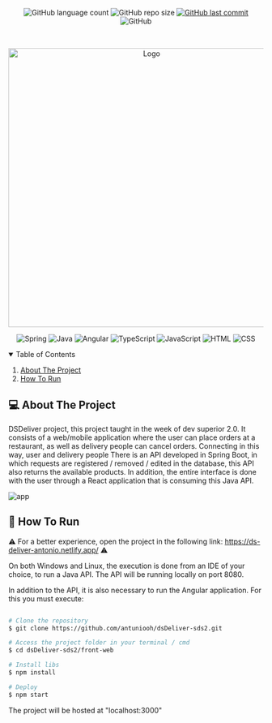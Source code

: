 <p align="center">
  <img alt="GitHub language count" src="https://img.shields.io/github/languages/count/antuniooh/dsDeliver-sds2">

  <img alt="GitHub repo size" src="https://img.shields.io/github/repo-size/antuniooh/dsDeliver-sds2">
  
  <a href="https://github.com/antuniooh/dsDeliver-sds2/commits/master">
    <img alt="GitHub last commit" src="https://img.shields.io/github/last-commit/antuniooh/dsDeliver-sds2">
  </a>
  
   <img alt="GitHub" src="https://img.shields.io/github/license/antuniooh/dsDeliver-sds2">
</p>

<!-- PROJECT LOGO -->
<br />
<p align="center">
  <a href="https://github.com/antuniooh/dsDeliver-sds2">
    <img src="https://github.com/antuniooh/dsDeliver-sds2/blob/master/front-web/src/Home/main.svg" alt="Logo" width="550">
  </a>
</p>

<p align="center">
  <img alt="Spring" src="https://img.shields.io/badge/SpringBoot-yellow?style=for-the-badge&logo=spring&logoColor=white"/>
  <img alt="Java" src="https://img.shields.io/badge/Java-orange?style=for-the-badge&logo=java&logoColor=white"/>
  <img alt="Angular" src="https://img.shields.io/badge/Angular-red?style=for-the-badge&logo=angular&logoColor=white"/>
  <img alt="TypeScript" src="https://img.shields.io/badge/TypeScript-blue?style=for-the-badge&logo=typescript&logoColor=white"/>
    <img alt="JavaScript" src="https://img.shields.io/badge/JavaScript-yellow?style=for-the-badge&logo=javascript&logoColor=white"/>
  <img alt="HTML" src="https://img.shields.io/badge/HTML-orange?style=for-the-badge&logo=html5&logoColor=white"/>
  <img alt="CSS" src="https://img.shields.io/badge/CSS-darkblue?style=for-the-badge&logo=css3&logoColor=white"/>
</p>


<!-- TABLE OF CONTENTS -->
<details open="open">
  <summary>Table of Contents</summary>
  <ol>
    <li>
      <a href="#-about-the-project">About The Project</a>
    </li>
    <li>
      <a href="#-how-to-run">How To Run</a>
    </li>
  </ol>
</details>


<!-- ABOUT THE PROJECT -->
## 💻 About The Project
DSDeliver project, this project taught in the week of dev superior 2.0. It consists of a web/mobile application where the user can place orders at a restaurant, as well as delivery people can cancel orders. Connecting in this way, user and delivery people
There is an API developed in Spring Boot, in which requests are registered / removed / edited in the database, this API also returns the available products. In addition, the entire interface is done with the user through a React application that is consuming this Java API.

![app](https://github.com/antuniooh/dsDeliver-sds2/blob/main/images/app.gif)


<!-- HOW TO RUN -->
## 🚀 How To Run
⚠️ For a better experience, open the project in the following link: https://ds-deliver-antonio.netlify.app/ ⚠️

On both Windows and Linux, the execution is done from an IDE of your choice, to run a Java API. The API will be running locally on port 8080.

In addition to the API, it is also necessary to run the Angular application. For this you must execute:

```bash

# Clone the repository
$ git clone https://github.com/antuniooh/dsDeliver-sds2.git

# Access the project folder in your terminal / cmd
$ cd dsDeliver-sds2/front-web

# Install libs
$ npm install

# Deploy 
$ npm start

```
The project will be hosted at "localhost:3000"
